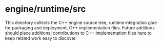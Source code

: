 # engine/runtime/src

This directory collects the C++ engine source tree, runtime integration glue for packaging and deployment, C++ implementation files.
Future additions should place additional contributions to C++ implementation files here to keep related work easy to discover.
